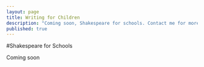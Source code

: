 ```yaml
---
layout: page
title: Writing for Children
description: "Coming soon, Shakespeare for schools. Contact me for more information"
published: true
---
```







#Shakespeare for Schools

Coming soon
